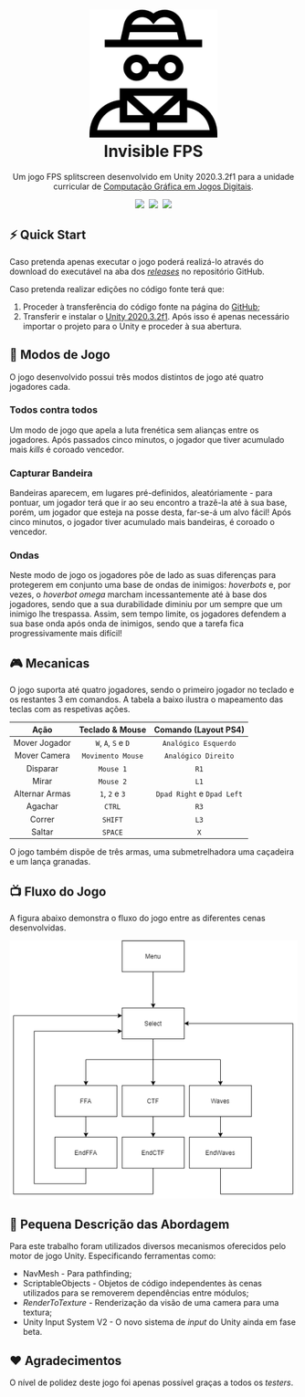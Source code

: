 <h1 align="center">
  <img src="./invisible-man.png" width="224px"/><br/>
  Invisible FPS
</h1>


<p align="center"> Um jogo FPS splitscreen desenvolvido em Unity 2020.3.2f1 para a unidade curricular de <a href="www.di.ubi.pt/~agomes/cgjd/">Computação Gráfica em Jogos Digitais</a>.</p>

<p align="center">
<img src="https://img.shields.io/badge/version-v1.0-blue?style=for-the-badge&logo=none"/>&nbsp; <img src="https://img.shields.io/badge/Made%20with-Unity-57b9d3.svg?style=for-the-badge&logo=unity"/>&nbsp; <img src="https://img.shields.io/badge/License-GPLv3-red.svg?style=for-the-badge&logo=none"/></p>


## ⚡️ Quick Start

Caso pretenda apenas executar o jogo poderá realizá-lo através do download do executável na aba dos [*releases*](https://github.com/dario-santos/InvisibleFPS/releases) no repositório GitHub.

Caso pretenda realizar edições no código fonte terá que:

  1. Proceder à transferência do código fonte na página do [GitHub](https://github.com/dario-santos/InvisibleFPS);
  2. Transferir e instalar o [Unity 2020.3.2f1](https://store.unity.com/download). Após isso é apenas necessário importar o projeto para o Unity e proceder à sua abertura.

## 📖 Modos de Jogo

O jogo desenvolvido possui três modos distintos de jogo até quatro jogadores cada.

### Todos contra todos

Um modo de jogo que apela a luta frenética sem alianças entre os jogadores. Após passados cinco minutos, o jogador que tiver acumulado mais *kills* é coroado vencedor.

### Capturar Bandeira

Bandeiras aparecem, em lugares pré-definidos, aleatóriamente - para pontuar, um jogador terá que ir ao seu encontro a trazê-la até à sua base, porém, um jogador que esteja na posse desta, far-se-á um alvo fácil! Após cinco minutos, o jogador tiver acumulado mais bandeiras, é coroado o vencedor.

### Ondas

Neste modo de jogo os jogadores põe de lado as suas diferenças para protegerem em conjunto uma base de ondas de inimigos: *hoverbots* e, por vezes, o *hoverbot omega* marcham incessantemente até à base dos jogadores, sendo que a sua durabilidade diminiu por um sempre que um inimigo lhe trespassa.
Assim, sem tempo limite, os jogadores defendem a sua base onda após onda de inimigos, sendo que a tarefa fica progressivamente mais difícil!

## 🎮 Mecanicas

O jogo suporta até quatro jogadores, sendo o primeiro jogador no teclado e os restantes 3 em comandos. A tabela a baixo ilustra o mapeamento das teclas com as respetivas ações.

| Ação          | Teclado & Mouse     | Comando (Layout PS4) |
| :-:           | :-:                 | :-:                  |
| Mover Jogador | `W`, `A`, `S` e `D` | `Analógico Esquerdo` |
| Mover Camera  | `Movimento Mouse`   | `Analógico Direito`  |
| Disparar      | `Mouse 1`           | `R1`  |
| Mirar         | `Mouse 2`           | `L1`  |
| Alternar Armas| `1`, `2` e `3`      | `Dpad Right` e `Dpad Left`|
| Agachar       | `CTRL`              | `R3`  |
| Correr        | `SHIFT`             | `L3`  |
| Saltar        | `SPACE`             | `X`   |

O jogo também dispõe de três armas, uma submetrelhadora uma caçadeira e um lança granadas.


## 📺 Fluxo do Jogo

A figura abaixo demonstra o fluxo do jogo entre as diferentes cenas desenvolvidas.

![Fluxo Do Jogo](./GameFlow.png)


## 📝 Pequena Descrição das Abordagem

Para este trabalho foram utilizados diversos mecanismos oferecidos pelo motor de jogo Unity. Especificando ferramentas como:

- NavMesh - Para pathfinding;
- ScriptableObjects - Objetos de código independentes às cenas utilizados para se removerem dependências entre módulos;
- *RenderToTexture* - Renderização da visão de uma camera para uma textura;
- Unity Input System V2 - O novo sistema de *input* do Unity ainda em fase beta.

## ❤️ Agradecimentos

O nível de polidez deste jogo foi apenas possível graças a todos os *testers*.

